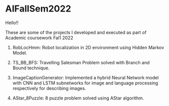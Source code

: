 # AIFallSem2022

Hello!!

These are some of the projects I developed and executed as part of Academic coursework Fal1 2022

1. RobLocHmm: Robot localization in 2D environment using Hidden Markov Model.

2. TS_BB_BFS: Travelling Salesman Problem solved with Branch and Bound technique.

3. ImageCaptionGenerator: Implemented a hybrid Neural Network model with CNN and LSTM subnetworks for image and language processing respectively for describing images.

4. AStar_8Puzzle: 8 puzzle problem solved using AStar algorithm.
